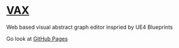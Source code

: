 # [VAX](https://aveic.github.io/vax/)
Web based visual abstract graph editor inspried by UE4 Blueprints

Go look at [GitHub Pages](https://aveic.github.io/vax/)